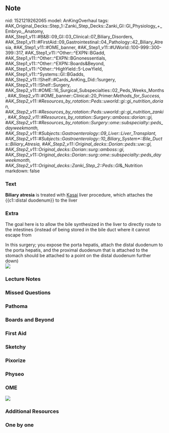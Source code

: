 ## Note
nid: 1521219262065
model: AnKingOverhaul
tags: #AK_Original_Decks::Step_1::Zanki_Step_Decks::Zanki_GI::GI_Physiology_+_Embryo,_Anatomy, #AK_Step1_v11::#B&B::09_GI::03_Clinical::07_Biliary_Disorders, #AK_Step1_v11::#FirstAid::09_Gastrointestinal::04_Pathology::42_Biliary_Atresia, #AK_Step1_v11::#OME_banner, #AK_Step1_v11::#UWorld::100-999::300-399::317, #AK_Step1_v11::^Other::^EXPN::BGadd, #AK_Step1_v11::^Other::^EXPN::BGnonessentials, #AK_Step1_v11::^Other::^EXPN::Boards&Beyond, #AK_Step1_v11::^Other::^HighYield::5-LowYield, #AK_Step1_v11::^Systems::GI::BGadds, #AK_Step2_v11::!Shelf::#Cards_AnKing_Did::1surgery, #AK_Step2_v11::!Shelf::Surgery, #AK_Step2_v11::#OME::16_Surgical_Subspecialties::02_Peds_Weeks_Months, #AK_Step2_v11::#OME_banner::Clinical::20_Primer:_Methods_for_Success, #AK_Step2_v11::#Resources_by_rotation::Peds::uworld::gi::gi_nutrition_dorian, #AK_Step2_v11::#Resources_by_rotation::Peds::uworld::gi::gi_nutrition_zanki, #AK_Step2_v11::#Resources_by_rotation::Surgery::amboss::dorian::gi, #AK_Step2_v11::#Resources_by_rotation::Surgery::ome::subspecialty::peds_dayweekmonth, #AK_Step2_v11::#Subjects::Gastroenterology::09_Liver::Liver_Transplant, #AK_Step2_v11::#Subjects::Gastroenterology::10_Biliary_System*::Bile_Ducts::Biliary_Atresia, #AK_Step2_v11::Original_decks::Dorian::peds::uw::gi, #AK_Step2_v11::Original_decks::Dorian::surg::amboss::gi, #AK_Step2_v11::Original_decks::Dorian::surg::ome::subspecialty::peds_dayweekmonth, #AK_Step2_v11::Original_decks::Zanki_Step_2::Peds::GI_&_Nutrition
markdown: false

### Text
<b>Biliary atresia</b> is treated with <u>Kasai</u> liver
procedure, which attaches the {{c1::distal duodenum}} to the liver

### Extra
The goal here is to allow the bile synthesized in the liver to
directly route to the intestines (instead of being stored in the
bile duct where it cannot escape from
<div>
  In this surgery; you expose the porta hepatis, attach the distal
  duodenum to the porta hepatis, and the proximal duodenum that is
  attached to the stomach should be attached to a point on the
  distal duodenum further down)
</div>
<div><img draggable="false" src="paste-12859132084225.jpg"></div>

### Lecture Notes


### Missed Questions


### Pathoma


### Boards and Beyond


### First Aid


### Sketchy


### Pixorize


### Physeo


### OME
<div class="ome-widget">
  <a href="https://onlinemeded.org?ref=anki"><img src=
  "_OME_AnkiFlashcards_General_4.png"></a>
</div>

### Additional Resources


### One by one

